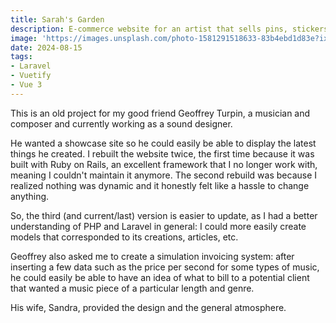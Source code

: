 ```yaml
---
title: Sarah's Garden
description: E-commerce website for an artist that sells pins, stickers and artworks of her own creation!
image: 'https://images.unsplash.com/photo-1581291518633-83b4ebd1d83e?ixlib=rb-4.0.3'
date: 2024-08-15
tags:
- Laravel
- Vuetify
- Vue 3
---
```


This is an old project for my good friend Geoffrey Turpin, a musician and composer and currently working as a sound designer.

He wanted a showcase site so he could easily be able to display the latest things he created. I rebuilt the website twice, the first time because it was built with Ruby on Rails, an excellent framework that I no longer work with, meaning I couldn't maintain it anymore. The second rebuild was because I realized nothing was dynamic and it honestly felt like a hassle to change anything.

So, the third (and current/last) version is easier to update, as I had a better understanding of PHP and Laravel in general: I could more easily create models that corresponded to its creations, articles, etc.

Geoffrey also asked me to create a simulation invoicing system: after inserting a few data such as the price per second for some types of music, he could easily be able to have an idea of what to bill to a potential client that wanted a music piece of a particular length and genre.

His wife, Sandra, provided the design and the general atmosphere.
